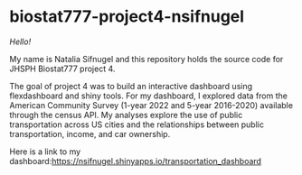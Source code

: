 # biostat777-project4-nsifnugel

*Hello!* 

My name is Natalia Sifnugel and this repository holds the source code for JHSPH Biostat777 project 4. 


The goal of project 4 was to build an interactive dashboard using flexdashboard and shiny tools. For my dashboard, I explored data from the American Community Survey (1-year 2022 and 5-year 2016-2020) available through the census API. My analyses explore the use of public transportation across US cities and the relationships between public transportation, income, and car ownership. 

Here is a link to my dashboard:<https://nsifnugel.shinyapps.io/transportation_dashboard>
